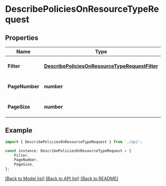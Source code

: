 # DescribePoliciesOnResourceTypeRequest


## Properties

Name | Type | Description | Notes
------------ | ------------- | ------------- | -------------
**Filter** | [**DescribePoliciesOnResourceTypeRequestFilter**](DescribePoliciesOnResourceTypeRequestFilter.md) |  | [optional] [default to undefined]
**PageNumber** | **number** | 请求页数 | [optional] [default to undefined]
**PageSize** | **number** | 请求条数 | [optional] [default to undefined]

## Example

```typescript
import { DescribePoliciesOnResourceTypeRequest } from './api';

const instance: DescribePoliciesOnResourceTypeRequest = {
    Filter,
    PageNumber,
    PageSize,
};
```

[[Back to Model list]](../README.md#documentation-for-models) [[Back to API list]](../README.md#documentation-for-api-endpoints) [[Back to README]](../README.md)
